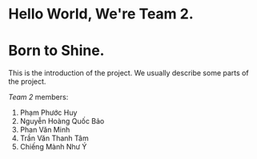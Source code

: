 # Hello World, We're Team 2.
# Born to Shine.
This is the introduction of the project. We usually describe some parts of the project.

_Team 2_ members:
1. Phạm Phước Huy
2. Nguyễn Hoàng Quốc Bảo
3. Phan Văn Minh
4. Trần Văn Thanh Tâm
5. Chiếng Mành Như Ý
